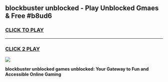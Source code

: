 
## blockbuster unblocked - Play Unblocked Gmaes & Free #b8ud6
<h3>
<a href="https://news.freeplayer.one?title=blockbuster_unblocked&ref=26F">CLICK TO PLAY</a></h3>
<hr>

<h3>
<a href="https://news.freeplayer.one?title=blockbuster_unblocked&ref=26F">CLICK 2 PLAY</a>
  
</h3>

<a href="https://news.freeplayer.one?title=blockbuster_unblocked&ref=26F/"><img src="https://clearcache.store/games.png"></a>


**blockbuster unblocked games unblocked: Your Gateway to Fun and Accessible Online Gaming**
